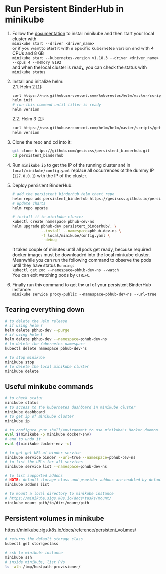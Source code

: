 # Run Persistent BinderHub in minikube

1. Follow the [documentation](https://kubernetes.io/docs/tasks/tools/install-minikube/) to install minikube
and then start your local cluster with  
`minikube start --driver <driver_name>`  
or if you want to start it with a specific kubernetes version and with 4 CPUs and 8 GB  
`minikube start --kubernetes-version v1.18.3 --driver <driver_name> --cpus 4 --memory 8192`  
and when the local cluster is ready, you can check the status with 
`minikube status`

2. Install and initialize helm:  
    2.1. Helm 2 [[1](https://github.com/jupyterhub/binderhub/blob/master/CONTRIBUTING.md#one-time-installation)]:  
    ```bash
    curl https://raw.githubusercontent.com/kubernetes/helm/master/scripts/get | bash
    helm init
    # run this command until tiller is ready
    helm version
    ```  
    2.2. Helm 3 [[2](https://helm.sh/docs/intro/install/#from-script)]:  
    ```bash
    curl https://raw.githubusercontent.com/helm/helm/master/scripts/get-helm-3 | bash
    helm version
    ```

3. Clone the repo and cd into it:  
    ```bash
    git clone https://github.com/gesiscss/persistent_binderhub.git
    cd persistent_binderhub
    ```

4. Run `minikube ip` to get the IP of the running cluster and 
in `local/minikube/config.yaml` replace all occurrences of the dummy IP (`127.0.0.1`) with the IP of the cluster.

5. Deploy persistent BinderHub:  
    ```bash
    # add the persistent_binderhub helm chart repo
    helm repo add persistent_binderhub https://gesiscss.github.io/persistent_binderhub/
    # update charts
    helm repo update

    # install it in minikube cluster
    kubectl create namespace pbhub-dev-ns
    helm upgrade pbhub-dev persistent_binderhub/. \
                 --install --namespace=pbhub-dev-ns \
                 -f local/minikube/config.yaml \
                 --debug
    ```  
    It takes couple of minutes until all pods get ready, 
    because required docker images must be downloaded into the local minikube cluster. 
    Meanwhile you can run the following command to observe the pods until they have status `Running`:  
    `kubectl get pod --namespace=pbhub-dev-ns --watch`  
    You can exit watching pods by `CTRL+C`.

6. Finally run this command to get the url of your persistent BinderHub instance:  
`minikube service proxy-public --namespace=pbhub-dev-ns --url=true`

## Tearing everything down

```bash
# to delete the Helm release
# if using helm 2
helm delete pbhub-dev --purge
# if using helm 3
helm delete pbhub-dev --namespace=pbhub-dev-ns
# to delete the Kubernetes namespace
kubectl delete namespace pbhub-dev-ns

# to stop minikube
minikube stop
# to delete the local minikube cluster
minikube delete
```

## Useful minikube commands

```bash
# to check status
minikube status
# to access to the kubernetes dashboard in minikube cluster
minikube dashboard
# to get ip of minikube cluster
minikube ip

# to configure your shell/environment to use minikube’s Docker daemon
eval $(minikube -p minikube docker-env)
# and to undo it
eval $(minikube docker-env -u)

# to get get URL of binder service
minikube service binder --url=true --namespace=pbhub-dev-ns
# to list the URLs for all services
minikube service list --namespace=pbhub-dev-ns

# to list supported addons
# NOTE: default storage class and provider addons are enabled by default
minikube addons list

# to mount a local directory to minikube instance
# https://minikube.sigs.k8s.io/docs/tasks/mount/
minikube mount path/to/dir:/mount/path
```

## Persistent volumes in minikube

https://minikube.sigs.k8s.io/docs/reference/persistent_volumes/

```bash
# returns the default storage class
kubectl get storageclass

# ssh to minikube instance
minikube ssh
# inside minikube, list PVs
ls -alh /tmp/hostpath-provisioner/
```
